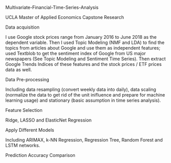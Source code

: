 Multivariate-Financial-Time-Series-Analysis

UCLA Master of Applied Economics Capstone Research

Data acquisition

I use Google stock prices range from January 2016 to June 2018 as the dependent variable. Then I used Topic Modeling (NMF and LDA) to find the topics from articles about Google and use them as independent features; used Textblob to get the sentiment index of Google from US major newspapers (See Topic Modeling and Sentiment Time Series). Then extract Google Trends Indices of these features and the stock prices / ETF prices data as well.

Data Pre-processing

Including data resampling (convert weekly data into daily), data scaling (normalize the data to get rid of the unit inifluence and prepare for machine learning usage) and stationary (basic assumption in time series analysis).

Feature Selection

Ridge, LASSO and ElasticNet Regression

Apply Different Models

Including ARIMAX, k-NN Regression, Regression Tree, Random Forest and LSTM networks.

Prediction Accuracy Comparison

